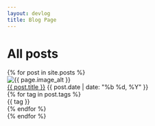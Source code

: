 ```yaml
---
layout: devlog
title: Blog Page
---
```

<h1 class="col-header dark-orange">All posts</h1>
{% for post in site.posts %}
<div class="post-preview">
 <img class="post-preview__left" src="{{ post.image }}" alt="{{ page.image_alt }}">
 <div class="post-preview__right">
   <a class="preview-title" href="{{ post.url }}">{{ post.title }}</a>
   <span>{{ post.date | date: "%b %d, %Y" }}</span>
   <div class="tag-group">
     {% for tag in post.tags %}
       <div class="tag"><span class="tag-text">{{ tag }}</span></div>
     {% endfor %}
   </div>
 </div>
</div>
{% endfor %}